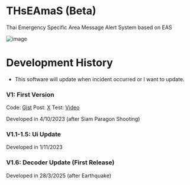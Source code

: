# THsEAmaS (Beta)
Thai Emergency Specific Area Message Alert System based on EAS

![image](https://github.com/user-attachments/assets/e5e93a78-6a37-438d-a21c-2c3fc6359e5d)

# Development History
* This software will update when incident occurred or I want to update.

### V1: First Version 

Code: [Gist](https://gist.github.com/damp11113/f5207eb45a05f02f359da59c006aa5dc)
Post: [X](https://x.com/damp11113/status/1709970281669046629)
Test: [Video](https://www.youtube.com/watch?v=VU4LiQCGYz4)

Developed in 4/10/2023 (after Siam Paragon Shooting)

### V1.1-1.5: Ui Update
Developed in 1/11/2023

### V1.6: Decoder Update (First Release)
Developed in 28/3/2025 (after Earthquake)
